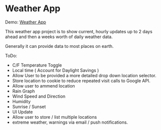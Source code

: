 # Weather App

Demo: [Weather App](https://richyrb.github.io/weatherapp/)

This weather app project is to show current, hourly updates up to 2 days ahead and then a weeks worth of daily weather data.

Generally it can provide data to most places on earth.

ToDo:

- C/F Temperature Toggle
- Local time ( Account for Daylight Savings )
- Allow User to be provided a more detailed drop down location selector.
- Store location to cookie to reduce repeated visit calls to Google API.
- Allow user to ammend location
- Rain Graph
- Wind Speed and Direction
- Humidity
- Sunrise / Sunset
- UI Update
- Allow user to store / list multiple locations
- extreme weather, warnings via email / push notifications.
